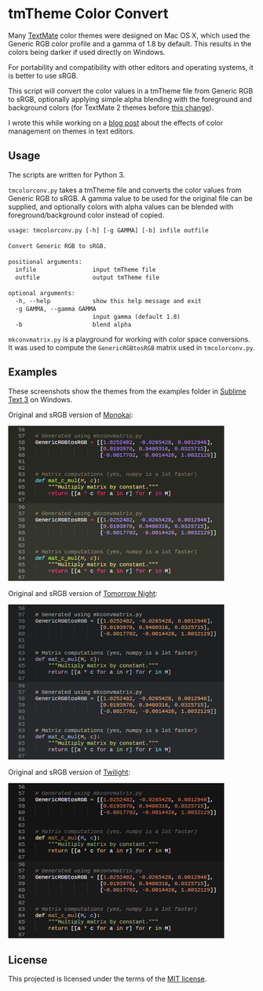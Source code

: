
tmTheme Color Convert
=====================

Many [TextMate](http://macromates.com/) color themes were designed on Mac
OS X, which used the Generic RGB color profile and a gamma of 1.8 by default.
This results in the colors being darker if used directly on Windows.

For portability and compatibility with other editors and operating systems,
it is better to use sRGB.

This script will convert the color values in a tmTheme file from Generic RGB
to sRGB, optionally applying simple alpha blending with the foreground and
background colors (for TextMate 2 themes before [this change][blend]).

I wrote this while working on a [blog post][post] about the effects of color
management on themes in text editors.

[post]: http://www.hardtoc.com/archives/310
[blend]: https://github.com/textmate/textmate/commit/8e1aa09


Usage
-----

The scripts are written for Python 3.

`tmcolorconv.py` takes a tmTheme file and converts the color values from
Generic RGB to sRGB. A gamma value to be used for the original file can be
supplied, and optionally colors with alpha values can be blended with
foreground/background color instead of copied.

    usage: tmcolorconv.py [-h] [-g GAMMA] [-b] infile outfile

    Convert Generic RGB to sRGB.

    positional arguments:
      infile                input tmTheme file
      outfile               output tmTheme file

    optional arguments:
      -h, --help            show this help message and exit
      -g GAMMA, --gamma GAMMA
                            input gamma (default 1.8)
      -b                    blend alpha

`mkconvmatrix.py` is a playground for working with color space conversions. It
was used to compute the `GenericRGBtosRGB` matrix used in `tmcolorconv.py`.


Examples
--------

These screenshots show the themes from the examples folder in
[Sublime Text 3][Sublime] on Windows.

Original and sRGB version of [Monokai][]:

![Monokai](examples/monokai_compare.png)

Original and sRGB version of [Tomorrow Night][Tomorrow]:

![Tomorrow Night](examples/tomorrow_compare.png)

Original and sRGB version of [Twilight][]:

![Twilight](examples/twilight_compare.png)

[Sublime]: http://www.sublimetext.com/
[Monokai]: http://www.monokai.nl/blog/2006/07/15/textmate-color-theme/
[Tomorrow]: https://github.com/chriskempson/tomorrow-theme
[Twilight]: https://github.com/textmate/themes.tmbundle


License
-------

This projected is licensed under the terms of the [MIT license](LICENSE).
